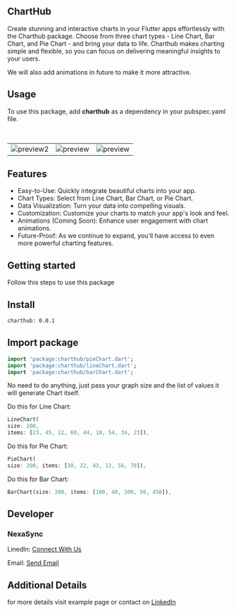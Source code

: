 <h2>ChartHub</h2>
Create stunning and interactive charts in your Flutter apps effortlessly with the Charthub package. Choose from three chart types - Line Chart, Bar Chart, and Pie Chart - and bring your data to life. Charthub makes charting simple and flexible, so you can focus on delivering meaningful insights to your users.
<br>
<p>We will also add animations in future to make it more attractive.</p>

## Usage

To use this package, add <b>charthub</b> as a dependency in your pubspec.yaml file.

<BR>
<Table>
    <tr>
        <td><img src="https://ik.imagekit.io/gajendramenaria9/ChartHub/Simulator%20Screenshot%20-%20iPhone%2014%20Pro%20Max%20-%202023-10-21%20at%2011.22.55.png?updatedAt=1697867717171" alt="preview2"/></td>
<td><img src="https://ik.imagekit.io/gajendramenaria9/ChartHub/Simulator%20Screenshot%20-%20iPhone%2014%20Pro%20Max%20-%202023-10-21%20at%2011.21.47.png?updatedAt=1697867716879" alt="preview"/></td>
<td><img src="https://ik.imagekit.io/gajendramenaria9/ChartHub/Simulator%20Screenshot%20-%20iPhone%2014%20Pro%20Max%20-%202023-10-21%20at%2011.23.18.png?updatedAt=1697867716788" alt="preview"/></td>
    </tr>
</Table>

## Features

<ul>
  <li>Easy-to-Use: Quickly integrate beautiful charts into your app.</li>
  <li>Chart Types: Select from Line Chart, Bar Chart, or Pie Chart.</li>
  <li>Data Visualization: Turn your data into compelling visuals.</li>
  <li>Customization: Customize your charts to match your app's look and feel.</li>
  <li>Animations (Coming Soon): Enhance user engagement with chart animations.</li>
  <li>Future-Proof: As we continue to expand, you'll have access to even more powerful charting features.</li>
</ul>


## Getting started

Follow this steps to use this package

## Install

```html
charthub: 0.0.1
```

## Import package

```dart
import 'package:charthub/pieChart.dart';
import 'package:charthub/lineChart.dart';
import 'package:charthub/barChart.dart';
```

No need to do anything, just pass your graph size and the list of values it will generate Chart itself.

Do this for Line Chart:
```dart
LineChart(
size: 200,
items: [23, 45, 12, 60, 44, 10, 54, 34, 23]),
```

Do this for Pie Chart:

```dart
PieChart(
size: 200, items: [30, 22, 43, 12, 56, 70]),
```

Do this for Bar Chart:
```dart
BarChart(size: 200, items: [100, 40, 300, 50, 450]),
```

## Developer

<H3>NexaSync</H3>
<p>LinedIn: <a href="https://www.linkedin.com/company/nexasync-solutions/">Connect With Us</a></p>
<p>Email: <a href="mailto:info.nexasync@gmail.com">Send Email</a>


## Additional Details

for more details visit example page or contact on <a href="https://www.linkedin.com/company/nexasync-solutions/">LinkedIn</a>
